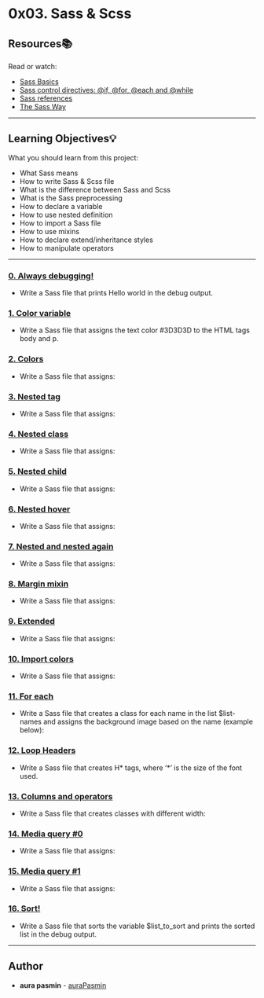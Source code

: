 # 0x03. Sass & Scss

## Resources:books:
Read or watch:
* [Sass Basics](https://intranet.hbtn.io/rltoken/ayoQ7NtS8w7tZvyeqhkzsw)
* [Sass control directives: @if, @for, @each and @while](https://intranet.hbtn.io/rltoken/-YOCzhIqX1QV_Wpxm-DqQQ)
* [Sass references](https://intranet.hbtn.io/rltoken/P7jm16HEuQb1FxMqlajjFQ)
* [The Sass Way](https://intranet.hbtn.io/rltoken/hWUCTOThzw9DvWmXBLSXPg)

---
## Learning Objectives:bulb:
What you should learn from this project:

* What Sass means
* How to write Sass & Scss file
* What is the difference between Sass and Scss
* What is the Sass preprocessing
* How to declare a variable
* How to use nested definition
* How to import a Sass file
* How to use mixins
* How to declare extend/inheritance styles
* How to manipulate operators

---

### [0. Always debugging!](./0-debug_log.scss)
* Write a Sass file that prints Hello world in the debug output.


### [1. Color variable](./1-color_variable.scss)
* Write a Sass file that assigns the text color #3D3D3D to the HTML tags body and p.


### [2. Colors](./2-color_variables.scss)
* Write a Sass file that assigns:


### [3. Nested tag](./3-nested_tag.scss)
* Write a Sass file that assigns:


### [4. Nested class](./4-nested_class.scss)
* Write a Sass file that assigns:


### [5. Nested child](./5-nested_child.scss)
* Write a Sass file that assigns:


### [6. Nested hover](./6-nested_hover.scss)
* Write a Sass file that assigns:


### [7. Nested and nested again](./7-nested_deeper.scss)
* Write a Sass file that assigns:


### [8. Margin mixin](./8-mixin_margins.scss)
* Write a Sass file that assigns:


### [9. Extended](./9-extend_list.scss)
* Write a Sass file that assigns:


### [10. Import colors](./10-import_colors.scss)
* Write a Sass file that assigns:


### [11. For each](./11-loop_photos.scss)
* Write a Sass file that creates a class for each name in the list $list-names and assigns the background image based on the name (example below):


### [12. Loop Headers](./12-loop_header.scss)
* Write a Sass file that creates H* tags, where ‘*’ is the size of the font used.


### [13. Columns and operators](./100-loop_col.scss)
* Write a Sass file that creates classes with different width:


### [14. Media query #0](./101-media_query.scss)
* Write a Sass file that assigns:


### [15. Media query #1](./102-media_query.scss)
* Write a Sass file that assigns:


### [16. Sort!](./103-sort_strings.scss)
* Write a Sass file that sorts the variable $list_to_sort and prints the sorted list in the debug output.

---

## Author
* **aura pasmin** - [auraPasmin](https://github.com/auraPasm)
